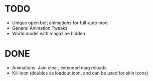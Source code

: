 # TODO
- Unique open bolt animations for full-auto mod.
- General Animation Tweaks
- World model with magazine hidden

# DONE
- Animations: Jam clear, extended mag reloads
- Kill icon (doubles as loadout icon, and can be used for skin icons)